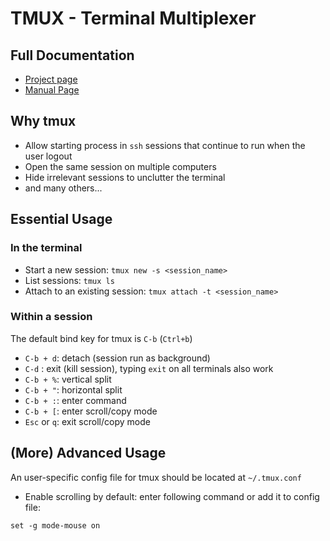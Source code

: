 # TMUX - Terminal Multiplexer

## Full Documentation
- [Project page](https://tmux.github.io/)
- [Manual Page](http://man.openbsd.org/OpenBSD-current/man1/tmux.1)

## Why tmux
- Allow starting process in `ssh` sessions that continue to run when the user logout
- Open the same session on multiple computers
- Hide irrelevant sessions to unclutter the terminal
- and many others...

## Essential Usage
### In the terminal
- Start a new session: `tmux new -s <session_name>`
- List sessions: `tmux ls`
- Attach to an existing session: `tmux attach -t <session_name>`

### Within a session
The default bind key for tmux is `C-b` (`Ctrl+b`)
- `C-b + d`: detach (session run as background)
- `C-d`    : exit (kill session), typing `exit` on all terminals also work
- `C-b + %`: vertical split
- `C-b + "`: horizontal split
- `C-b + :`: enter command
- `C-b + [`: enter scroll/copy mode
- `Esc` or `q`: exit scroll/copy mode

## (More) Advanced Usage
An user-specific config file for tmux should be located at `~/.tmux.conf`
- Enable scrolling by default: enter following command or add it to config file:
```
set -g mode-mouse on
```
